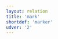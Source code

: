 ```yaml
---
layout: relation
title: 'mark'
shortdef: 'marker'
udver: '2'
---
```

<!-- Interlanguage links updated Út zář 29 20:23:34 CEST 2020 -->
